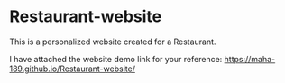 # Restaurant-website
This is a personalized website created for a Restaurant.

I have attached the website demo link for your reference:
https://maha-189.github.io/Restaurant-website/
